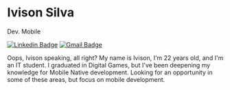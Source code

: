 # Ivison Silva

Dev. Mobile

[![Linkedin Badge](https://img.shields.io/badge/-Ivison%20Silva-6633cc?style=flat-square&logo=Linkedin&logoColor=white&link=https://www.linkedin.com/in/ivisondsb/)](https://www.linkedin.com/in/ivisondsb/)
[![Gmail Badge](https://img.shields.io/badge/-ivisonk0@gmail.com-6633cc?style=flat-square&logo=Gmail&logoColor=white&link=mailto:ivisonk0@gmail.com)](mailto:ivisonk0@gmail.com)

Oops, Ivison speaking, all right?
My name is Ivison, I'm 22 years old, and I'm an IT student.
I graduated in Digital Games, but I've been deepening my knowledge for Mobile Native development. Looking for an opportunity in some of these areas, but focus on mobile development.
